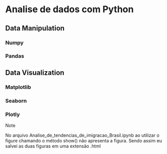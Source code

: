 # Analise de dados com Python

## Data Manipulation
### Numpy
### Pandas

## Data Visualization
### Matplotlib 
### Seaborn
### Plotly

> [!NOTE]
> No arquivo Analise_de_tendencias_de_imigracao_Brasil.ipynb ao utilizar o figure chamando o  método show() não apresenta a figura. Sendo assim eu salvei as duas figuras em uma extensão .html 
